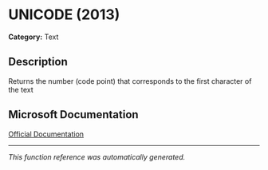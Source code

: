 # UNICODE (2013)

**Category:** Text

## Description
Returns the number (code point) that corresponds to the first character of the text

## Microsoft Documentation
[Official Documentation](https://support.microsoft.com//en-us/office/unicode-function-adb74aaa-a2a5-4dde-aff6-966e4e81f16f)

---
*This function reference was automatically generated.*
